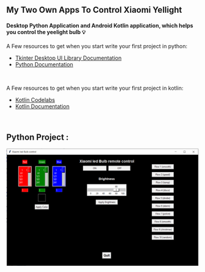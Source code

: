 ## My Two Own Apps To Control Xiaomi Yellight

#### Desktop Python Application and Android Kotlin application, which helps you control the yeelight bulb 💡

A Few resources to get when you start write your first project in python:
- [Tkinter Desktop UI Library Documentation](https://docs.python.org/3/library/tk.html)
- [Python Documentation](https://docs.python.org/3/)

<br>

A Few resources to get when you start write your first project in kotlin:
- [Kotlin Codelabs](https://developer.android.com/codelabs/kotlin-android-training-welcome#0)
- [Kotlin Documentation](https://kotlinlang.org/docs/reference/)

<br>

## Python Project :

<img src="scr/python_view.png">